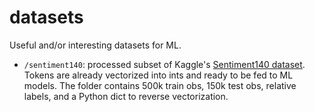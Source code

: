 # datasets
Useful and/or interesting datasets for ML.

- `/sentiment140`: processed subset of Kaggle's [Sentiment140 dataset](https://www.kaggle.com/kazanova/sentiment140). Tokens are already vectorized into ints and ready to be fed to ML models. The folder contains 500k train obs, 150k test obs, relative labels, and a Python dict to reverse vectorization.

